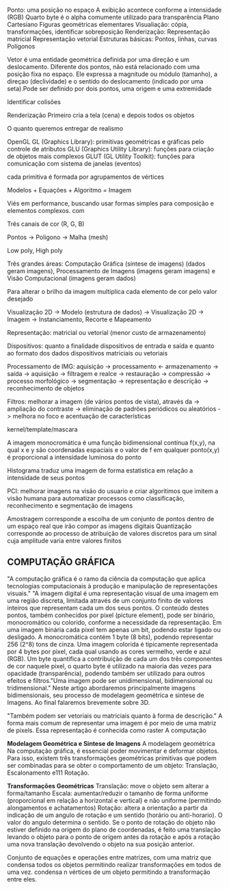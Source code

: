 Ponto: uma posição no espaço
A exibição acontece conforme a intensidade (RGB)
Quarto byte é o alpha comumente utilizado para transparência
Plano Cartesiano
Figuras geométricas elementares
Visualiação: cópia, transformações, identificar sobreposição
Renderização: 
Representação matricial
Representação vetorial
Estruturas básicas: Pontos, linhas, curvas
Polígonos

Vetor é uma entidade geométrica definida por uma direção e um deslocamento. Diferente dos pontos, não está relacionado com uma posição fixa no espaço. Ele expressa a magnitude ou módulo (tamanho), a direçao (declividade) e o sentido do deslocamento (indicado por uma seta).Pode ser definido por dois pontos, uma origem e uma extremidade

Identificar colisões

Renderização
Primeiro cria a tela (cena) e depois todos os objetos

O quanto queremos entregar de realismo

OpenGL
GL (Graphics Library): primitivas geométricas e gráficas pelo controle de atributos
GLU (Graphics Utility Library): funções para criação de objetos mais complexos
GLUT (GL Utility Toolkit): funções para comunicação com sistema de janelas (eventos)

cada primitiva é formada por agrupamentos de vértices

Modelos + Equações + Algoritmo = Imagem

Viés em performance, buscando usar formas simples para composição e elementos complexos. com 

Três canais de cor (R, G, B)

Pontos -> Poligono -> Malha (mesh)

Low poly, High poly

Três grandes áreas: Computação Gráfica (síntese de imagens) (dados geram imagens), Processamento de Imagens (imagens geram imagens) e Visão Computacional (imagens geram dados)

Para alterar o brilho da imagem multiplica cada elemento de cor pelo valor desejado

Visualização 2D
 -> Modelo (estrutura de dados) -> Visualização 2D -> Imagem 
 -> Instanciamento, Recorte e Mapeamento

Representação: matricial ou vetorial (menor custo de armazenamento)

Dispositivos: quanto a finalidade dispositivos de entrada e saída e quanto ao formato dos dados dispositivos matriciais ou vetoriais

Processamento de IMG: aquisição -> processamento <- armazenamento -> saída 
-> aquisição
-> filtragem e realce
-> restauração
-> compressão
-> processo morfológico
-> segmentação
-> representação e descrição
-> reconhecimento de objetos

Filtros: melhorar a imagem (de vários pontos de vista), através da
-> ampliação do contraste
-> eliminação de padrões periódicos ou aleatórios
-> melhora no foco e acentuação de características

kernel/template/mascara

A imagem monocromática é uma função bidimensional contínua f(x,y), na qual x e y são coordenadas espaciais e o valor de f em qualquer ponto(x,y) é proporcional a intensidade luminosa do ponto

Histograma traduz uma imagem de forma estatistica em relação a intensidade de seus pontos

PCI: melhorar imagens na visão do usuario e criar algoritimos que imitem a visão humana para automatizar processos como classificação, reconhecimento e segmentação de imagens

Amostragem corresponde a escolha de um conjunto de pontos dentro de um espaço real que irão compor as imagens digitais
Quantização corresponde ao processo de atribuição de valores discretos para um sinal cuja amplitude varia entre valores finitos

## COMPUTAÇÃO GRÁFICA
"A computação gráfica é o ramo da ciência da computação que aplica tecnologias computacionais à produção e manipulação de representações visuais." 
"A imagem digital é uma representação visual de uma imagem em uma região discreta, limitada através de um conjunto finito de valores inteiros que representam cada um dos seus pontos. O conteúdo destes pontos, também conhecidos por pixel (picture element), pode ser binário, monocromático ou colorido, conforme a necessidade da representação. Em uma imagem binária cada pixel tem apenas um bit, podendo estar ligado ou desligado. A monocromática contém 1 byte (8 bits), podendo representar 256 (2^8) tons de cinza. Uma imagem colorida é tipicamente representada por 4 bytes por pixel, cada qual usando as cores vermelho, verde e azul (RGB). Um byte quantifica a contribuição de cada um dos três componentes de cor naquele pixel, o quarto byte é utilizado na maioria das vezes para opacidade (transparência), podendo também ser utilizado para outros efeitos e filtros."Uma imagem pode ser unidimensional, bidimensional ou tridimensional."
Neste artigo abordaremos principalmente imagens bidimensionais, seu processo de modelagem geométrica e sintese de Imagens. Ao final falaremos brevemente sobre 3D.

"Também podem ser vetoriais ou matriciais quanto à forma de descrição." A forma mais comum de representar uma imagem é por meio de uma matriz de pixels. Essa representação é conhecida como raster
A computação

**Modelagem Geométrica e Sintese de Imagens**
A modelagem geométrica
Na computação gráfica, é essencial poder movimentar e deformar objetos. Para isso, existem três transformações geométricas primitivas que podem ser combinadas para se obter o comportamento de um objeto: Translação, Escalonamento e111 Rotação.

**Transformações Geométricas**
Translação: move o objeto sem alterar a forma/tamanho
Escala: aumentar/reduzir o tamanho de forma uniforme (proporcional em relação a horizontal e vertical) e não uniforme (permitindo alongamentos e achatamentos)
Rotação: altera a orientação a partir da indicação de um angulo de rotação e um sentido (horário ou anti-horario). O valor do angulo determina o sentido. Se o ponto de rotação do objeto não estiver definido na origem do plano de coordenadas, é feito uma translação levando o objeto para o ponto de origem antes da rotação e após a rotação uma nova translação devolvendo o objeto na sua posição anterior.

Conjunto de equações e operações entre matrizes, com uma matriz que condensa todos os objetos permitindo realizar transformações em todos de uma vez. condensa n vértices de um objeto permitindo a transformação entre eles.

